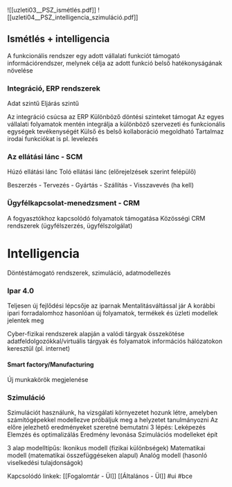![[uzleti03__PSZ_ismétlés.pdf]]
![[uzleti04__PSZ_intelligencia_szimuláció.pdf]]
## Ismétlés + intelligencia
A funkcionális rendszer egy adott vállalati funkciót támogató információrendszer, melynek célja az adott funkció belső hatékonyságának növelése

### Integráció, ERP rendszerek
Adat szintű
Eljárás szintű

Az integráció csúcsa az ERP
	Különböző döntési szinteket támogat
	Az egyes vállalati folyamatok mentén integrálja a különböző szervezeti és funkcionális egységek tevékenységét
	Külső és belső kollaboráció megoldható
	Tartalmaz irodai funkciókat is pl. levelezés

### Az ellátási lánc - SCM
Húzó ellátási lánc
Toló ellátási lánc (előrejelzések szerint felépülő)

Beszerzés - Tervezés - Gyártás - Szállítás - Visszavevés (ha kell)

### Ügyfélkapcsolat-menedzsment - CRM
A fogyasztókhoz kapcsolódó folyamatok támogatása
Közösségi CRM rendszerek (ügyfélszerzés, ügyfélszolgálat)

# Intelligencia
Döntéstámogató rendszerek, szimuláció, adatmodellezés


### Ipar 4.0
Teljesen új fejlődési lépcsője az iparnak
	Mentalitásváltással jár
	A korábbi ipari forradalomhoz hasonlóan új folyamatok, termékek és üzleti modellek jelentek meg

Cyber-fizikai rendszerek alapján a valódi tárgyak összekötése adatfeldolgozókkal/virtuális tárgyak és folyamatok információs hálózatokon keresztül (pl. internet)

#### Smart factory/Manufacturing
Új munkakörök megjelenése

### Szimuláció
Szimulációt használunk, ha vizsgálati környezetet hozunk létre, amelyben számítógépekkel modellezve próbáljuk meg a helyzetet tanulmányozni
Az előre jelezhető eredményeket szeretné bemutatni
3 lépés:
	Leképezés
	Elemzés és optimalizálás
	Eredmény levonása
Szimulációs modelleket épít

3 alap modelltípűs:
	Ikonikus modell (fizikai különbségek)
	Matematikai modell (matematikai összefüggéseken alapul)
	Analóg modell (hasonló viselkedési tulajdonságok)


Kapcsolódó linkek:
[[Fogalomtár - ÜI]]
[[Általános - ÜI]]
#ui 
#bce 